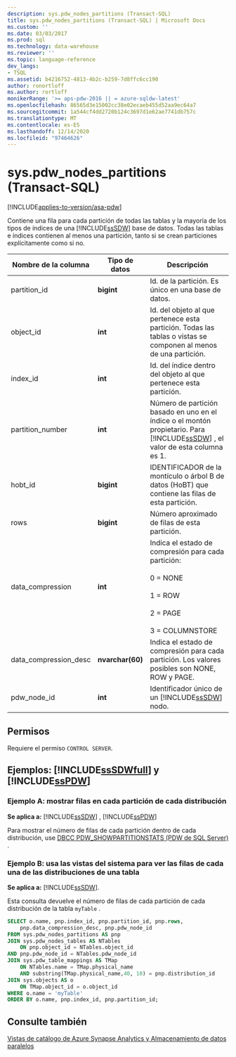 ```yaml
---
description: sys.pdw_nodes_partitions (Transact-SQL)
title: sys.pdw_nodes_partitions (Transact-SQL) | Microsoft Docs
ms.custom: ''
ms.date: 03/03/2017
ms.prod: sql
ms.technology: data-warehouse
ms.reviewer: ''
ms.topic: language-reference
dev_langs:
- TSQL
ms.assetid: b4216752-4813-4b2c-b259-7d8ffc6cc190
author: ronortloff
ms.author: rortloff
monikerRange: '>= aps-pdw-2016 || = azure-sqldw-latest'
ms.openlocfilehash: 86565d3e15002cc38e02ecaeb455d52aa9ec64a7
ms.sourcegitcommit: 1a544cf4dd2720b124c3697d1e62ae7741db757c
ms.translationtype: MT
ms.contentlocale: es-ES
ms.lasthandoff: 12/14/2020
ms.locfileid: "97464626"
---
```

# <a name="syspdw_nodes_partitions-transact-sql"></a>sys.pdw_nodes_partitions (Transact-SQL)
[!INCLUDE[applies-to-version/asa-pdw](../../includes/applies-to-version/asa-pdw.md)]

  Contiene una fila para cada partición de todas las tablas y la mayoría de los tipos de índices de una [!INCLUDE[ssSDW](../../includes/sssdw-md.md)] base de datos. Todas las tablas e índices contienen al menos una partición, tanto si se crean particiones explícitamente como si no.  
  
|Nombre de la columna|Tipo de datos|Descripción|  
|-----------------|---------------|-----------------|  
|partition_id|**bigint**|Id. de la partición. Es único en una base de datos.|  
|object_id|**int**|Id. del objeto al que pertenece esta partición. Todas las tablas o vistas se componen al menos de una partición.|  
|index_id|**int**|Id. del índice dentro del objeto al que pertenece esta partición.|  
|partition_number|**int**|Número de partición basado en uno en el índice o el montón propietario. Para [!INCLUDE[ssSDW](../../includes/sssdw-md.md)] , el valor de esta columna es 1.|  
|hobt_id|**bigint**|IDENTIFICADOR de la montículo o árbol B de datos (HoBT) que contiene las filas de esta partición.|  
|rows|**bigint**|Número aproximado de filas de esta partición. |  
|data_compression|**int**|Indica el estado de compresión para cada partición:<br /><br /> 0 = NONE<br /><br /> 1 = ROW<br /><br /> 2 = PAGE<br /><br /> 3 = COLUMNSTORE|  
|data_compression_desc|**nvarchar(60)**|Indica el estado de compresión para cada partición. Los valores posibles son NONE, ROW y PAGE.|  
|pdw_node_id|**int**|Identificador único de un [!INCLUDE[ssSDW](../../includes/sssdw-md.md)] nodo.|  
  
## <a name="permissions"></a>Permisos  
 Requiere el permiso `CONTROL SERVER`.  
  
## <a name="examples-sssdwfull-and-sspdw"></a>Ejemplos: [!INCLUDE[ssSDWfull](../../includes/sssdwfull-md.md)] y [!INCLUDE[ssPDW](../../includes/sspdw-md.md)]  

### <a name="example-a-display-rows-in-each-partition-within-each-distribution"></a>Ejemplo A: mostrar filas en cada partición de cada distribución 

**Se aplica a:** [!INCLUDE[ssSDW](../../includes/sssdw-md.md)] , [!INCLUDE[ssPDW](../../includes/sspdw-md.md)]
 
Para mostrar el número de filas de cada partición dentro de cada distribución, use [DBCC PDW_SHOWPARTITIONSTATS (PDW de SQL Server)](../../t-sql/database-console-commands/dbcc-pdw-showpartitionstats-transact-sql.md) .

### <a name="example-b-uses-system-views-to-view-rows-in-each-partition-of-each-distribution-of-a-table"></a>Ejemplo B: usa las vistas del sistema para ver las filas de cada una de las distribuciones de una tabla

**Se aplica a:** [!INCLUDE[ssSDW](../../includes/sssdw-md.md)].
 
Esta consulta devuelve el número de filas de cada partición de cada distribución de la tabla `myTable` .  
 
```sql  
SELECT o.name, pnp.index_id, pnp.partition_id, pnp.rows,   
    pnp.data_compression_desc, pnp.pdw_node_id  
FROM sys.pdw_nodes_partitions AS pnp  
JOIN sys.pdw_nodes_tables AS NTables  
    ON pnp.object_id = NTables.object_id  
AND pnp.pdw_node_id = NTables.pdw_node_id  
JOIN sys.pdw_table_mappings AS TMap  
    ON NTables.name = TMap.physical_name 
    AND substring(TMap.physical_name,40, 10) = pnp.distribution_id 
JOIN sys.objects AS o  
    ON TMap.object_id = o.object_id  
WHERE o.name = 'myTable'  
ORDER BY o.name, pnp.index_id, pnp.partition_id;  
```    
  
## <a name="see-also"></a>Consulte también  
 [Vistas de catálogo de Azure Synapse Analytics y Almacenamiento de datos paralelos](../../relational-databases/system-catalog-views/sql-data-warehouse-and-parallel-data-warehouse-catalog-views.md)  
  
  

